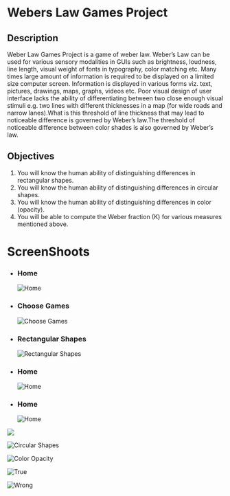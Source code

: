 # Webers Law Games Project
<h2>Description</h2>
<p>Weber Law Games Project is a game of weber law. Weber’s Law can be used for  various sensory modalities in GUIs such as brightness, loudness, line length, visual weight of fonts in typography, color matching etc. Many times large amount of information is required to be displayed on a limited size computer screen. Information is displayed in various forms viz. text, pictures, drawings, maps, graphs, videos etc. Poor visual design of user interface lacks the ability of differentiating between two close enough visual stimuli e.g. two lines with different thicknesses in a map (for wide roads and narrow lanes).What is  this  threshold  of  line thickness that  may  lead  to  noticeable difference  is  governed  by Weber’s law.The threshold of noticeable difference between color shades is also governed by Weber’s law.</p>

<h2>Objectives</h2>
<ol>
  <li>You  will   know  the  human  ability  of  distinguishing  differences  in  rectangular shapes.</li>
  <li>You  will   know  the  human  ability  of  distinguishing  differences  in circular shapes. </li>
  <li>You  will   know  the  human  ability  of  distinguishing differences  in color (opacity).</li>
  <li>You  will  be able to compute  the Weber fraction (K) for  various  measures  mentioned  above.</li>
</ol>

# ScreenShoots
<ul>
  <li>
      <h3>Home</h3>
      <img src="https://user-images.githubusercontent.com/84588706/149603223-b68236eb-bb7c-4aa4-ad4d-26090374279a.jpg" alt="Home">
  </li>
  <li>
      <h3>Choose Games</h3>
      <img src="https://user-images.githubusercontent.com/84588706/149603502-66e615ca-2cff-4226-93a3-28b57490e18a.jpg" alt="Choose Games">
  </li>
  <li>
      <h3>Rectangular Shapes</h3>
      <img src="https://user-images.githubusercontent.com/84588706/149603223-b68236eb-bb7c-4aa4-ad4d-26090374279a.jpg" alt="Rectangular Shapes">
  </li>
  <li>
      <h3>Home</h3>
      <img src="https://user-images.githubusercontent.com/84588706/149603223-b68236eb-bb7c-4aa4-ad4d-26090374279a.jpg" alt="Home">
  </li>
  <li>
      <h3>Home</h3>
      <img src="https://user-images.githubusercontent.com/84588706/149603223-b68236eb-bb7c-4aa4-ad4d-26090374279a.jpg" alt="Home">
  </li>
</ul>

![](https://user-images.githubusercontent.com/84588706/149603512-86a1464c-c8c8-46b9-a0ec-b3bb300a961f.jpg)

![Circular Shapes](https://user-images.githubusercontent.com/84588706/149603528-09e34674-f3fa-42c3-bfe1-0d4592d41c95.jpg)

![Color Opacity](https://user-images.githubusercontent.com/84588706/149645854-3cb90b39-2ed9-4df2-8f1e-4c9a763b3cb0.jpg)

![True](https://user-images.githubusercontent.com/84588706/149645858-7b9dfd76-5393-4db6-ba1b-8daf050a058f.jpg)

![Wrong](https://user-images.githubusercontent.com/84588706/149645862-f5f655ab-df56-48d5-85d5-95c3fbbede25.jpg)

